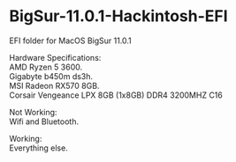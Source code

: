 # BigSur-11.0.1-Hackintosh-EFI

EFI folder for MacOS BigSur 11.0.1

Hardware Specifications:  
AMD Ryzen 5 3600.  
Gigabyte b450m ds3h.     
MSI Radeon RX570 8GB.     
Corsair Vengeance LPX 8GB (1x8GB) DDR4 3200MHZ C16

Not Working:   
Wifi and Bluetooth.  

Working:   
Everything else.  
